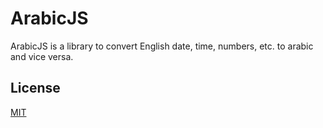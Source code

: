 # ArabicJS

ArabicJS is a library to convert English date, time, numbers, etc. to arabic and vice versa.

## License
[MIT](./LICENSE.md)
